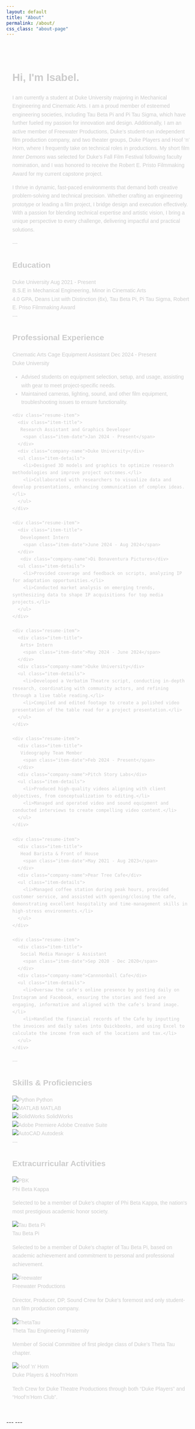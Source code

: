 ```yaml
---
layout: default
title: "About"
permalink: /about/
css_class: "about-page"
---
```


<div class="about-wrapper">
  <!-- About Section -->
  <div class="about-content">
    <h1>Hi, I'm Isabel.</h1>
    <p>
      I am currently a student at Duke University majoring in Mechanical Engineering and Cinematic Arts. 
      I am a proud member of esteemed engineering societies, including Tau Beta Pi and Pi Tau Sigma, which 
      have further fueled my passion for innovation and design. Additionally, I am an active member of 
      Freewater Productions, Duke’s student-run independent film production company, and two theater 
      groups, Duke Players and Hoof ‘n’ Horn, where I frequently take on technical roles in productions. 
      My short film <i>Inner Demons</i> was selected for Duke’s Fall Film Festival following faculty nomination, 
      and I was honored to receive the Robert E. Pristo Filmmaking Award for my current capstone project.
    </p>
    <p>
      I thrive in dynamic, fast-paced environments that demand both creative problem-solving and technical precision. 
      Whether crafting an engineering prototype or leading a film project, I bridge design and execution effectively. 
      With a passion for blending technical expertise and artistic vision, I bring a unique perspective to every challenge, 
      delivering impactful and practical solutions.
    </p>
  </div>
---
  <!-- Education Section -->
  <div class="resume-section">
    <h2>Education</h2>
    <div class="resume-item">
      <div class="item-title">
        Duke University
        <span class="item-date">Aug 2021 - Present</span>
      </div>
      <div class="item-subtitle">B.S.E in Mechanical Engineering, Minor in Cinematic Arts</div>
      <div class="item-subtitle">4.0 GPA, Deans List with Distinction (6x), Tau Beta Pi, Pi Tau Sigma, Robert E. Priso Filmmaking Award</div>
    </div>
---
    <!-- Professional Experience Section -->
    <h2>Professional Experience</h2>
    <div class="resume-item">
      <div class="item-title">
        Cinematic Arts Cage Equipment Assistant
        <span class="item-date">Dec 2024 - Present</span>
      </div>
       <div class="company-name">Duke University</div>
      <ul class="item-details">
        <li>Advised students on equipment selection, setup, and usage, assisting with gear to meet project-specific needs.</li>
        <li>Maintained cameras, lighting, sound, and other film equipment, troubleshooting issues to ensure functionality.</li>
      </ul>
    </div>
    
    <div class="resume-item">
      <div class="item-title">
       Research Assistant and Graphics Developer
        <span class="item-date">Jan 2024 - Present</span>
      </div>
      <div class="company-name">Duke University</div>
      <ul class="item-details">
        <li>Designed 3D models and graphics to optimize research methodologies and improve project outcomes.</li>
        <li>Collaborated with researchers to visualize data and develop presentations, enhancing communication of complex ideas.</li>
      </ul>
    </div>

    <div class="resume-item">
      <div class="item-title">
       Development Intern
        <span class="item-date">June 2024 - Aug 2024</span>
      </div>
       <div class="company-name">Di Bonaventura Pictures</div>
      <ul class="item-details">
        <li>Provided coverage and feedback on scripts, analyzing IP for adaptation opportunities.</li>
        <li>Conducted market analysis on emerging trends, synthesizing data to shape IP acquisitions for top media projects.</li>
      </ul>
    </div>

    <div class="resume-item">
      <div class="item-title">
       Arts+ Intern
        <span class="item-date">May 2024 - June 2024</span>
      </div>
      <div class="company-name">Duke University</div>
      <ul class="item-details">
        <li>Developed a Verbatim Theatre script, conducting in-depth research, coordinating with community actors, and refining through a live table reading.</li>
        <li>Compiled and edited footage to create a polished video presentation of the table read for a project presentation.</li>
      </ul>
    </div>

    <div class="resume-item">
      <div class="item-title">
       Videography Team Member
        <span class="item-date">Feb 2024 - Present</span>
      </div>
      <div class="company-name">Pitch Story Labs</div>
      <ul class="item-details">
        <li>Produced high-quality videos aligning with client objectives, from conceptualization to editing.</li>
        <li>Managed and operated video and sound equipment and conducted interviews to create compelling video content.</li>
      </ul>
    </div>

    <div class="resume-item">
      <div class="item-title">
       Head Barista & Front of House
        <span class="item-date">May 2021 - Aug 2023</span>
      </div>
      <div class="company-name">Pear Tree Cafe</div>
      <ul class="item-details">
        <li>Managed coffee station during peak hours, provided customer service, and assisted with opening/closing the cafe, demonstrating excellent hospitality and time-management skills in high-stress environments.</li>
      </ul>
    </div>

    <div class="resume-item">
      <div class="item-title">
       Social Media Manager & Assistant
        <span class="item-date">Sep 2020 - Dec 2020</span>
      </div>
      <div class="company-name">Cannnonball Cafe</div>
      <ul class="item-details">
        <li>Oversaw the cafe's online presence by posting daily on Instagram and Facebook, ensuring the stories and feed are engaging, informative and aligned with the cafe's brand image.</li>
        <li>Handled the financial records of the Cafe by inputting the invoices and daily sales into Quickbooks, and using Excel to calculate the income from each of the locations and tax.</li>
      </ul>
    </div>
    
  </div>
---
<!-- Skills Section -->
<h2>Skills & Proficiencies</h2>
<div class="skills-grid">
  <div class="skill-item">
    <img src="/assets/icons/python.svg" alt="Python" />
    <span>Python</span>
  </div>
  <div class="skill-item">
    <img src="/assets/icons/MATLAB.svg" alt="MATLAB" />
    <span>MATLAB</span>
  </div>
  <div class="skill-item">
    <img src="/assets/icons/solidworks.svg" alt="SolidWorks" />
    <span>SolidWorks</span>
  </div>
  <div class="skill-item">
    <img src="/assets/icons/adobe.svg" alt="Adobe Premiere" />
    <span>Adobe Creative Suite</span>
  </div>
  <div class="skill-item">
    <img src="/assets/icons/autodesk.svg" alt="AutoCAD" />
    <span>Autodesk</span>
  </div>
</div>
---
  <!-- Extracurricular Section -->
  <h2>Extracurricular Activities</h2>
  <div class="extracurricular">
     <div class="activity-row">
      <img src="/assets/icons/BRIGHT-1-1024x576.png" alt="PBK" class="activity-image" />
      <div class="activity-details">
        <div class="activity-title">Phi Beta Kappa</div>
        <p>Selected to be a member of Duke's chapter of Phi Beta Kappa, the nation's most prestigious academic honor society. 
</p>
      </div>
    </div>
    <div class="activity-row">
      <img src="/assets/icons/Vertical_BLUE2.png" alt="Tau Beta Pi" class="activity-image" />
      <div class="activity-details">
        <div class="activity-title">Tau Beta Pi</div>
        <p>Selected to be a member of Duke's chapter of Tau Beta Pi, based on academic achievement and commitment to personal and professional achievement.
</p>
      </div>
    </div>
    <div class="activity-row">
      <img src="/assets/icons/freewater.png" alt="Freewater" class="activity-image" />
      <div class="activity-details">
        <div class="activity-title">Freewater Productions</div>
        <p>Director, Producer, DP, Sound Crew for Duke’s foremost and only student-run film production company. </p>
      </div>
    </div>

 <div class="activity-row">
      <img src="/assets/icons/thetatau.png" alt="ThetaTau" class="activity-image" />
      <div class="activity-details">
        <div class="activity-title">Theta Tau Engineering Fraternity</div>
        <p>Member of Social Committee of first pledge class of Duke’s Theta Tau chapter.
</p>
      </div>
    </div>

 <div class="activity-row">
      <img src="/assets/icons/hoofnhorn.png" alt="Hoof 'n' Horn" class="activity-image" />
      <div class="activity-details">
        <div class="activity-title">Duke Players & Hoof'n'Horn</div>
        <p>Tech Crew for Duke Theatre Productions through both “Duke Players” and “Hoof’n’Horn Club”.
</p>
      </div>
    </div>

  </div>
</div>
---
---
<style>
/* General Styling */
.about-wrapper {
  max-width: 800px;
  margin: 0 auto;
  padding: 2rem 1rem;
  font-family: 'Poppins', sans-serif;
  line-height: 1.6;
  color: #ccc;
}

.about-content h1 {
  font-size: 2.5rem;
  color: white;
  text-align: center;
}

.about-content p {
  font-size: 1rem;
  color: #aaa;
  text-align: center;
  margin-bottom: 2rem;
}

/* Resume Section */
.resume-section {
  margin-top: 2rem;
}

.resume-section h2 {
  font-size: 1.5rem;
  color: white;
  margin-bottom: 1rem;
  text-align: left;
}

.resume-item {
  margin-bottom: 1rem;
}
  
.company-name {
  font-size: 0.95rem; /* Slightly smaller than job title */
  color: #bbb; /* Lighter than job title, but visible */
  margin-top: 0.3rem; /* Spacing below job title */
  margin-bottom: 0.3rem; /* Spacing above bullet points */
  text-align: left; /* Align text properly */
}
  
.item-title {
  display: flex;
  justify-content: space-between;
  font-size: 1.1rem;
  color: #ddd;
  font-weight: 600;
}

.item-subtitle {
  font-size: 1rem;
  color: #aaa;
  margin-top: 0.5rem;
}

.item-details {
  margin-top: 0.5rem;
  padding-left: 1.2rem;
}

  .item-details li {
  list-style-type: circle; /* Apply only circles */
  margin-left: 1rem; /* Align the circles */
  font-size: 0.9rem;
  color: #ccc;
  margin-bottom: 0.5rem;
}

/* Skills Section */
.skills-grid {
  display: grid;
  grid-template-columns: repeat(5, 1fr); /* Five icons per row */
  gap: 1.5rem; /* Add spacing between grid items */
  justify-items: center; /* Center-align each grid item */
  margin-top: 1.5rem;
}

.skill-item {
  text-align: center; /* Ensure text is centered under the icon */
  display: flex;
  flex-direction: column; /* Stack image and text vertically */
  align-items: center; /* Center-align items */
}

.skill-item img {
  width: 50px; /* Adjust image width */
  height: 50px; /* Adjust image height */
  margin-bottom: 0.5rem; /* Add space between icon and text */
}

.skill-item span {
  font-size: 0.9rem; /* Adjust font size */
  color: #ccc; /* Lighter color for text */
  text-align: center; /* Center-align the text */
}

/* Extracurricular Section */
.extracurricular {
  margin-top: 2rem;
}

.activity-row {
  display: flex;
  align-items: center;
  margin-bottom: 1.5rem;
}

.activity-image {
  width: 80px;
  height: 80px;
  margin-right: 1rem;
  border-radius: 8px;
}

.activity-details {
  flex: 1;
}

.activity-title {
  font-size: 1.1rem;
  color: #ddd;
  font-weight: 600;
}

.activity-details p {
  font-size: 0.9rem;
  color: #aaa;
}
</style>

